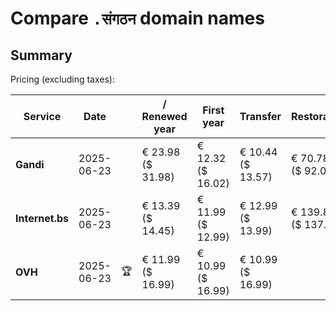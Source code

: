# Compare `.संगठन` domain names

## Summary

Pricing (excluding taxes):

| Service | Date |  | / Renewed year | First year | Transfer | Restoration |
|--|--|--|--|--|--|--|
| **Gandi** | 2025-06-23 |  | € 23.98<br>($ 31.98) | € 12.32<br>($ 16.02) | € 10.44<br>($ 13.57) | € 70.78<br>($ 92.01) |
| **Internet.bs** | 2025-06-23 |  | € 13.39<br>($ 14.45) | € 11.99<br>($ 12.99) | € 12.99<br>($ 13.99) | € 139.85<br>($ 137.99) |
| **OVH** | 2025-06-23 | 🏆 | € 11.99<br>($ 16.99) | € 10.99<br>($ 16.99) | € 10.99<br>($ 16.99) |  |
